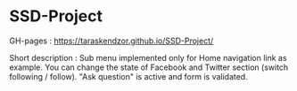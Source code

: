 # SSD-Project
GH-pages : https://taraskendzor.github.io/SSD-Project/

Short description :
Sub menu implemented only for Home navigation link as example.
You can change the state of Facebook and Twitter section (switch following / follow).
"Ask question" is active and form is validated.

